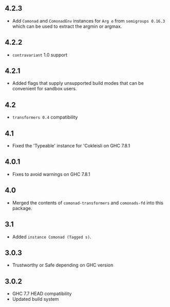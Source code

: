 4.2.3
-----
* Add `Comonad` and `ComonadEnv` instances for `Arg e` from `semigroups 0.16.3` which can be used to extract the argmin or argmax.

4.2.2
-----
* `contravariant` 1.0 support

4.2.1
-----
* Added flags that supply unsupported build modes that can be convenient for sandbox users.

4.2
---
* `transformers 0.4` compatibility

4.1
---
* Fixed the 'Typeable' instance for 'Cokleisli on GHC 7.8.1

4.0.1
-----
* Fixes to avoid warnings on GHC 7.8.1

4.0
---
* Merged the contents of `comonad-transformers` and `comonads-fd` into this package.

3.1
---
* Added `instance Comonad (Tagged s)`.

3.0.3
-----
* Trustworthy or Safe depending on GHC version

3.0.2
-------
* GHC 7.7 HEAD compatibility
* Updated build system
